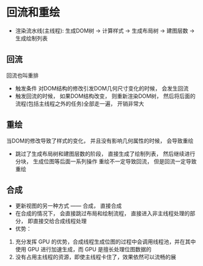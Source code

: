 # 回流和重绘
- 渲染流水线(主线程): 生成DOM树 -> 计算样式 -> 生成布局树 -> 建图层数 -> 生成绘制列表
## 回流
回流也叫重排
- 触发条件
对DOM结构的修改引发DOM几何尺寸变化的时候， 会发生回流
- 触发回流的时候， 如果DOM结构改变， 则重新渲染DOM树， 然后将后面的流程(包括主线程之外的任务)全部走一遍， 开销非常大
## 重绘
当DOM的修改导致了样式的变化， 并且没有影响几何属性的时候， 会导致重绘
- 跳过了生成布局树和建图层数的阶段， 直接生成了绘制列表， 然后继续进行分块， 生成位图等后面一系列操作
重绘不一定导致回流， 但是回流一定导致重绘
## 合成
- 更新视图的另一种方式 —— 合成， 直接合成
- 在合成的情况下， 会直接跳过布局和绘制流程， 直接进入非主线程处理的部分， 即直接交给合成线程处理
- 优势：
1. 充分发挥 GPU 的优势，合成线程生成位图的过程中会调用线程池，并在其中使用 GPU 进行加速生成，而 GPU 是擅长处理位图数据的
2. 没有占用主线程的资源，即使主线程卡住了，效果依然可以流畅的展